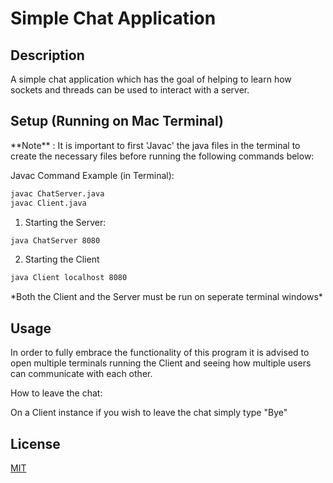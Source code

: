 # Simple Chat Application 

## Description

A simple chat application which has the goal of helping to learn how sockets and threads can be used to interact with a server.


## Setup (Running on Mac Terminal)

\*\*Note\*\* : It is important to first 'Javac' the java files in the terminal to create the necessary files before running the following commands below:

Javac Command Example (in Terminal): 

```bash
javac ChatServer.java
javac Client.java
```

1) Starting the Server:

```bash
java ChatServer 8080
```
2) Starting the Client

```bash
java Client localhost 8080
```

*Both the Client and the Server must be run on seperate terminal windows\*

## Usage

In order to fully embrace the functionality of this program it is advised to open multiple terminals running the Client and seeing how multiple users can communicate with each other. 

How to leave the chat:

On a Client instance if you wish to leave the chat simply type "Bye"


## License
[MIT](https://choosealicense.com/licenses/mit/)
